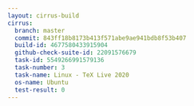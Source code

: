 ```yaml
---
layout: cirrus-build
cirrus:
  branch: master
  commit: 843ff18b8173b413f571abe9ae941bdb8f53b407
  build-id: 4677580433915904
  github-check-suite-id: 22091576679
  task-id: 5549266991579136
  task-number: 3
  task-name: Linux - TeX Live 2020
  os-name: Ubuntu
  test-result: 0
---
```

